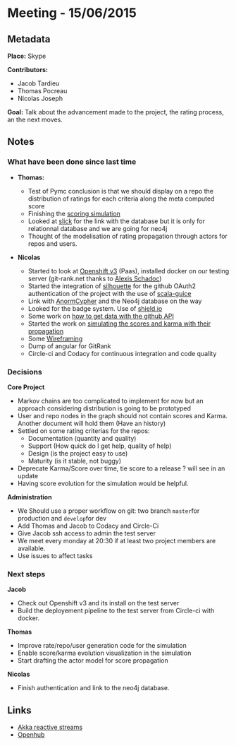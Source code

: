 # Meeting - 15/06/2015

## Metadata

**Place:** Skype

**Contributors:**

* Jacob Tardieu
* Thomas Pocreau
* Nicolas Joseph

**Goal:** Talk about the advancement made to the project, the rating process, an the next moves.

## Notes
### What have been done since last time
* **Thomas:**
	* Test of Pymc conclusion is that we should display on a repo the distribution of ratings for each criteria along the meta computed score
	* Finishing the [scoring simulation](https://github.com/gitlinks/notebooks/blob/master/Karma%20and%20Score%20Simulation.ipynb)
	* Looked at [slick](http://slick.typesafe.com/) for the link with the database but it is only for relationnal database and we are going for neo4j
	* Thought of the modelisation of rating propagation through actors for repos and users.

* **Nicolas**
	* Started to look at [Openshift v3](http://www.openshift.org/) (Paas), installed docker on our testing server (git-rank.net thanks to [Alexis Schadoc](https://github.com/schadocalex))
	* Started the integration of [silhouette](http://silhouette.mohiva.com/v3.0/docs) for the github OAuth2 authentication of the project with the use of [scala-guice](https://github.com/codingwell/scala-guice)
	* Link with [AnormCypher](http://www.anormcypher.org/) and the Neo4j database on the way
	* Looked for the badge system. Use of [shield.io](http://shields.io/)
	* Some work on [how to get data with the github API](https://github.com/gitlinks/notebooks/blob/master/Github%20API%20ipython%20v3.ipynb)
	* Started the work on [simulating the scores and karma with their propagation](https://github.com/gitlinks/notebooks/blob/master/Karma%20and%20Score%20Simulation.ipynb)
	* Some [Wireframing](https://precursorapp.com/document/GitRank-repository-view-17592200279569)
	* Dump of angular for GitRank
	* Circle-ci and Codacy for continuous integration and code quality

### Decisions

**Core Project**

* Markov chains are too complicated to implement for now but an approach considering distribution is going to be prototyped
* User and repo nodes in the graph should not contain scores and Karma. Another document will hold them (Have an history)
* Settled on some rating criterias for the repos:
	* Documentation (quantity and quality)
	* Support (How quick do I get help, quality of help)
	* Design (is the project easy to use)
	* Maturity (is it stable, not buggy)
* Deprecate Karma/Score over time, tie score to a release ? will see in an update
* Having score evolution for the simulation would be helpful.

**Administration**

* We Should use a proper workflow on git: two branch `master`for production and `develop`for dev
* Add Thomas and Jacob to Codacy and Circle-Ci
* Give Jacob ssh access to admin the test server
* We meet every monday at 20:30 if at least two project members are available.
* Use issues to affect tasks

### Next steps

**Jacob**

* Check out Openshift v3 and its install on the test server
* Build the deployement pipeline to the test server from Circle-ci with docker.

**Thomas**

* Improve rate/repo/user generation code for the simulation
* Enable score/karma evolution visualization in the simulation
* Start drafting the actor model for score propagation

**Nicolas**

* Finish authentication and link to the neo4j database.

## Links
* [Akka reactive streams](http://www.smartjava.org/content/visualizing-back-pressure-and-reactive-streams-akka-streams-statsd-grafana-and-influxdb)
* [Openhub](http://www.openhub.net)
